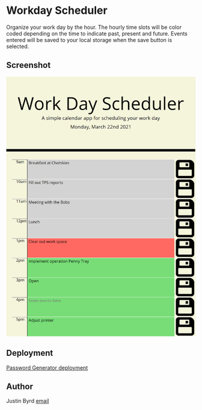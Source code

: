 # Workday Scheduler
Organize your work day by the hour.  The hourly time slots will be color coded depending on the time to indicate past, present and future.  Events entered will be saved to your local storage when the save button is selected.

## Screenshot
![Password Generator screenshot](./assets/screenshot.png)

## Deployment
[Password Generator deployment](https://justinnbyrd.github.io/workday-scheduler/)

## Author
Justin Byrd [email](mailto:justin_byrd@hotmail.com)